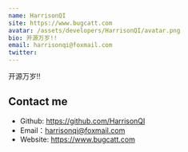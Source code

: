 ```yaml
---
name: HarrisonQI
site: https://www.bugcatt.com
avatar: /assets/developers/HarrisonQI/avatar.png
bio: 开源万岁!!
email: harrisonqi@foxmail.com
twitter: 
---
```


开源万岁!!

## Contact me

- Github: <https://github.com/HarrisonQI>
- Email：<harrisonqi@foxmail.com>
- Website: <https://www.bugcatt.com>
